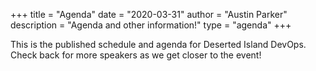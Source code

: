 +++
title = "Agenda"
date = "2020-03-31"
author = "Austin Parker"
description = "Agenda and other information!"
type = "agenda"
+++

This is the published schedule and agenda for Deserted Island DevOps. Check back for more speakers as we get closer to the event!
